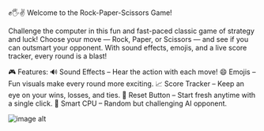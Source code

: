 ✊🖐✌ Welcome to the Rock-Paper-Scissors Game!

Challenge the computer in this fun and fast-paced classic game of strategy and luck!
Choose your move — Rock, Paper, or Scissors — and see if you can outsmart your opponent. With sound effects, emojis, and a live score tracker, every round is a blast!

🎮 Features:
🔊 Sound Effects – Hear the action with each move!
😄 Emojis – Fun visuals make every round more exciting.
📈 Score Tracker – Keep an eye on your wins, losses, and ties.
🔁 Reset Button – Start fresh anytime with a single click.
🧠 Smart CPU – Random but challenging AI opponent.

![image alt](https://github.com/user-attachments/assets/33a5a8d8-3ff7-470c-9231-09b6d15fb5ea)
